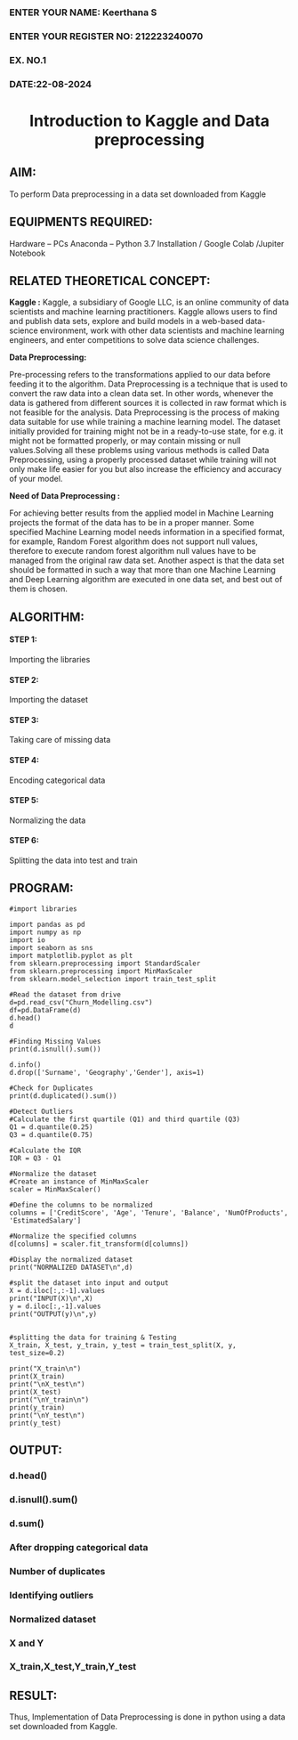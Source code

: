 <H3>ENTER YOUR NAME: Keerthana S</H3>
<H3>ENTER YOUR REGISTER NO: 212223240070</H3>
<H3>EX. NO.1</H3>
<H3>DATE:22-08-2024</H3>

<H1 ALIGN =CENTER> Introduction to Kaggle and Data preprocessing</H1>

## AIM:

To perform Data preprocessing in a data set downloaded from Kaggle

## EQUIPMENTS REQUIRED:
Hardware – PCs
Anaconda – Python 3.7 Installation / Google Colab /Jupiter Notebook

## RELATED THEORETICAL CONCEPT:

**Kaggle :**
Kaggle, a subsidiary of Google LLC, is an online community of data scientists and machine learning practitioners. Kaggle allows users to find and publish data sets, explore and build models in a web-based data-science environment, work with other data scientists and machine learning engineers, and enter competitions to solve data science challenges.

**Data Preprocessing:**

Pre-processing refers to the transformations applied to our data before feeding it to the algorithm. Data Preprocessing is a technique that is used to convert the raw data into a clean data set. In other words, whenever the data is gathered from different sources it is collected in raw format which is not feasible for the analysis.
Data Preprocessing is the process of making data suitable for use while training a machine learning model. The dataset initially provided for training might not be in a ready-to-use state, for e.g. it might not be formatted properly, or may contain missing or null values.Solving all these problems using various methods is called Data Preprocessing, using a properly processed dataset while training will not only make life easier for you but also increase the efficiency and accuracy of your model.

**Need of Data Preprocessing :**

For achieving better results from the applied model in Machine Learning projects the format of the data has to be in a proper manner. Some specified Machine Learning model needs information in a specified format, for example, Random Forest algorithm does not support null values, therefore to execute random forest algorithm null values have to be managed from the original raw data set.
Another aspect is that the data set should be formatted in such a way that more than one Machine Learning and Deep Learning algorithm are executed in one data set, and best out of them is chosen.


## ALGORITHM:
#### STEP 1:
Importing the libraries<BR>
#### STEP 2:
Importing the dataset<BR>
#### STEP 3:
Taking care of missing data<BR>
#### STEP 4:
Encoding categorical data<BR>
#### STEP 5:
Normalizing the data<BR>
#### STEP 6:
Splitting the data into test and train<BR>


##  PROGRAM:
```
#import libraries

import pandas as pd
import numpy as np
import io
import seaborn as sns
import matplotlib.pyplot as plt
from sklearn.preprocessing import StandardScaler
from sklearn.preprocessing import MinMaxScaler
from sklearn.model_selection import train_test_split

#Read the dataset from drive
d=pd.read_csv("Churn_Modelling.csv")
df=pd.DataFrame(d)
d.head()
d

#Finding Missing Values
print(d.isnull().sum())

d.info()
d.drop(['Surname', 'Geography','Gender'], axis=1)

#Check for Duplicates
print(d.duplicated().sum())

#Detect Outliers
#Calculate the first quartile (Q1) and third quartile (Q3)
Q1 = d.quantile(0.25)
Q3 = d.quantile(0.75)

#Calculate the IQR
IQR = Q3 - Q1

#Normalize the dataset
#Create an instance of MinMaxScaler
scaler = MinMaxScaler()

#Define the columns to be normalized
columns = ['CreditScore', 'Age', 'Tenure', 'Balance', 'NumOfProducts', 'EstimatedSalary']

#Normalize the specified columns
d[columns] = scaler.fit_transform(d[columns])

#Display the normalized dataset
print("NORMALIZED DATASET\n",d)

#split the dataset into input and output
X = d.iloc[:,:-1].values
print("INPUT(X)\n",X)
y = d.iloc[:,-1].values
print("OUTPUT(y)\n",y)


#splitting the data for training & Testing
X_train, X_test, y_train, y_test = train_test_split(X, y, test_size=0.2)

print("X_train\n")
print(X_train)
print("\nX_test\n")
print(X_test)
print("\nY_train\n")
print(y_train)
print("\nY_test\n")
print(y_test)
```

## OUTPUT:
### d.head()

### d.isnull().sum()

### d.sum()

### After dropping categorical data

### Number of duplicates

### Identifying outliers

### Normalized dataset

### X and Y

### X_train,X_test,Y_train,Y_test


## RESULT:
Thus, Implementation of Data Preprocessing is done in python  using a data set downloaded from Kaggle.


